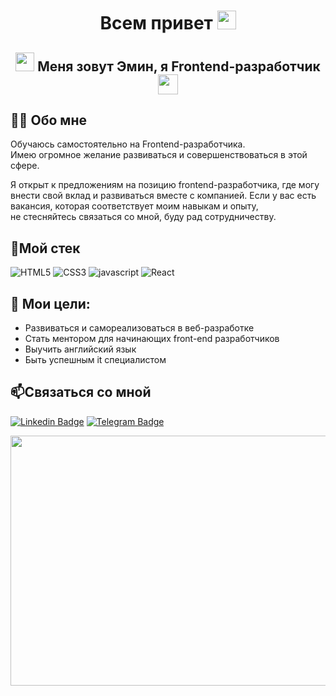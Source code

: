 <h1 align="center">Всем привет <img src="https://media.giphy.com/media/hvRJCLFzcasrR4ia7z/giphy.gif" height="30px"> </h1>
<h2 align="center"><img src="https://media.giphy.com/media/WUlplcMpOCEmTGBtBW/giphy.gif" width="30"> Меня зовут Эмин, я Frontend-разработчик <img src="https://media2.giphy.com/media/QssGEmpkyEOhBCb7e1/giphy.gif?cid=ecf05e47a0n3gi1bfqntqmob8g9aid1oyj2wr3ds3mg700bl&amp;rid=giphy.gif" width="32px"> </h2>

<h2> 👩‍💻 Обо мне </h2>

Обучаюсь самостоятельно на Frontend-разработчика.  
Имею огромное желание развиваться и совершенствоваться в этой сфере.  

Я открыт к предложениям на позицию frontend-разработчика, где могу внести свой вклад и развиваться вместе с компанией. Если у вас есть вакансия, которая соответствует моим навыкам и опыту, не стесняйтесь связаться со мной, буду рад сотрудничеству.

<h2>🔨Мой стек</h2>

![HTML5](https://img.shields.io/badge/html5-%23E34F26.svg?style=for-the-badge&logo=html5&logoColor=white)
![CSS3](https://img.shields.io/badge/css3-%231572B6.svg?style=for-the-badge&logo=css3&logoColor=white)
![javascript](https://img.shields.io/badge/JavaScript-F7DF1E?style=for-the-badge&logo=javascript&logoColor=black)
![React](https://img.shields.io/badge/react-%2320232a.svg?style=for-the-badge&logo=react&logoColor=%2361DAFB)

<h2>🎯 Мои цели: </h2>

* Развиваться и самореализоваться в веб-разработке
* Стать ментором для начинающих front-end разработчиков
* Выучить английский язык
* Быть успешным it специалистом

<h2>📫Cвязаться со мной </h2>

[![Linkedin Badge](https://img.shields.io/badge/-LinkedIn-blue?style=flat&logo=Linkedin&logoColor=white)](https://www.linkedin.com/in/emin-agjaev-9aba1322a)
[![Telegram Badge](https://img.shields.io/badge/-Telegram-blue?style=flat&logo=Telegram&logoColor=white)](https://t.me/emin_az14)

<img src="https://media.giphy.com/media/dWesBcTLavkZuG35MI/giphy.gif" width="894" height="400">
